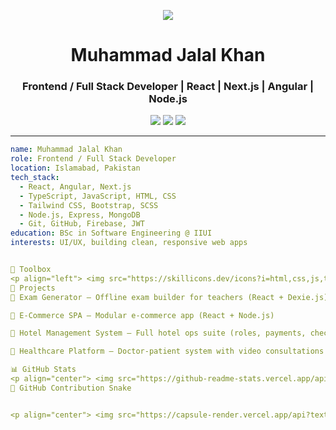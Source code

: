 <p align="center">
  <img src="https://capsule-render.vercel.app/api?text=Hey%20Everyone!%20👋&animation=fadeIn&type=waving&color=gradient&height=100"/>
</p>

<h1 align="center">Muhammad Jalal Khan</h1>
<h3 align="center">Frontend / Full Stack Developer | React | Next.js | Angular | Node.js</h3>

<p align="center">
  <a href="mailto:jalal.khan125@gmail.com"><img src="https://img.shields.io/badge/-Email-D14836?style=for-the-badge&logo=gmail&logoColor=white"></a>
  <a href="https://linkedin.com/in/muhammad-jalal-khan-9bb79a163"><img src="https://img.shields.io/badge/-LinkedIn-blue?style=for-the-badge&logo=linkedin&logoColor=white"></a>
  <a href="https://github.com/Jalalkhan-Dev"><img src="https://img.shields.io/badge/-GitHub-181717?style=for-the-badge&logo=github&logoColor=white"></a>
</p>

---

```yaml
name: Muhammad Jalal Khan
role: Frontend / Full Stack Developer
location: Islamabad, Pakistan
tech_stack:
  - React, Angular, Next.js
  - TypeScript, JavaScript, HTML, CSS
  - Tailwind CSS, Bootstrap, SCSS
  - Node.js, Express, MongoDB
  - Git, GitHub, Firebase, JWT
education: BSc in Software Engineering @ IIUI
interests: UI/UX, building clean, responsive web apps


🧰 Toolbox
<p align="left"> <img src="https://skillicons.dev/icons?i=html,css,js,ts,react,nextjs,redux,angular,nodejs,express,mongodb,tailwind,bootstrap,git,github,firebase,vscode,figma,xd" /> </p>
🚀 Projects
📝 Exam Generator – Offline exam builder for teachers (React + Dexie.js)

🛒 E-Commerce SPA – Modular e-commerce app (React + Node.js)

🏨 Hotel Management System – Full hotel ops suite (roles, payments, check-in)

💊 Healthcare Platform – Doctor-patient system with video consultations

📊 GitHub Stats
<p align="center"> <img src="https://github-readme-stats.vercel.app/api?username=Jalalkhan-Dev&show_icons=true&theme=radical" /> <img src="https://github-readme-stats.vercel.app/api/top-langs/?username=Jalalkhan-Dev&layout=compact&theme=radical" /> </p>
🐍 GitHub Contribution Snake


<p align="center"> <img src="https://capsule-render.vercel.app/api?text=Thanks%20for%20visiting!%20🧠&animation=fadeIn&type=waving&color=gradient&height=100"/> </p> ```
